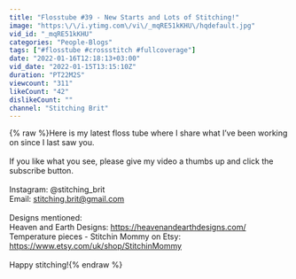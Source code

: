 ```yaml
---
title: "Flosstube #39 - New Starts and Lots of Stitching!"
image: "https:\/\/i.ytimg.com\/vi\/_mqRE51kKHU\/hqdefault.jpg"
vid_id: "_mqRE51kKHU"
categories: "People-Blogs"
tags: ["#flosstube #crossstitch #fullcoverage"]
date: "2022-01-16T12:18:13+03:00"
vid_date: "2022-01-15T13:15:10Z"
duration: "PT22M2S"
viewcount: "311"
likeCount: "42"
dislikeCount: ""
channel: "Stitching Brit"
---
```

{% raw %}Here is my latest floss tube where I share what I’ve been working on since I last saw you.<br /><br />If you like what you see, please give my video a thumbs up and click the subscribe button.<br /><br />Instagram: @stitching_brit<br />Email: stitching.brit@gmail.com<br /><br />Designs mentioned: <br />Heaven and Earth Designs: <a rel="nofollow" target="blank" href="https://heavenandearthdesigns.com/">https://heavenandearthdesigns.com/</a><br />Temperature pieces - Stitchin Mommy on Etsy: <a rel="nofollow" target="blank" href="https://www.etsy.com/uk/shop/StitchinMommy">https://www.etsy.com/uk/shop/StitchinMommy</a><br /><br />Happy stitching!{% endraw %}
